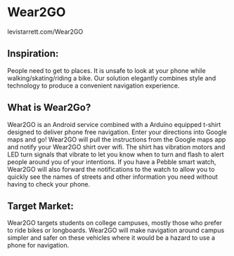 Wear2GO
==========
levistarrett.com/Wear2GO

## Inspiration:
People need to get to places. It is unsafe to look at your phone while walking/skating/riding a bike. Our solution elegantly combines style and technology to produce a convenient navigation experience.

## What is Wear2Go?
Wear2GO is an Android service combined with a Arduino equipped t-shirt designed to deliver phone free navigation. Enter your directions into Google maps and go! Wear2GO will pull the instructions from the Google maps app and notify your Wear2GO shirt over wifi. The shirt has vibration motors and LED turn signals that vibrate to let you know when to turn and flash to alert people around you of your intentions. If you have a Pebble smart watch, Wear2GO will also forward the notifications to the watch to allow you to quickly see the names of streets and other information you need without having to check your phone.

## Target Market:
Wear2GO targets students on college campuses, mostly those who prefer to ride bikes or longboards. Wear2GO will make navigation around campus simpler and safer on these vehicles where it would be a hazard to use a phone for navigation.
